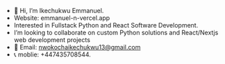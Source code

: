- 👋 Hi, I’m Ikechukwu Emmanuel. 
- Website: emmanuel-n-vercel.app
- Interested in Fullstack Python and React Software Development.
-  I’m looking to collaborate on custom Python solutions and React/Nextjs web development projects
- 📧 Email: nwokochaikechukwu13@gmail.com 
- 📞 moblie: +447435708544.


